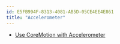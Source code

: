```yaml
---
id: E5FB994F-8313-4081-AB5D-05CE4EE4E861
title: "Accelerometer"
---
```


-   [Use CoreMotion with Accelerometer](/Recipes/ios/input/accelerometer/use_coremotion_with_accelerometer)

